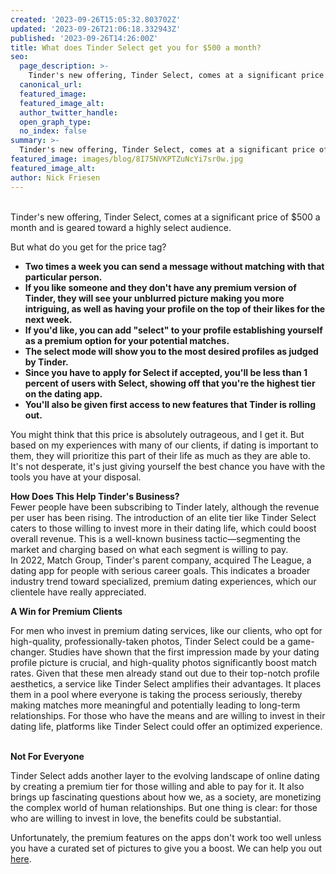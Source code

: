 ```yaml
---
created: '2023-09-26T15:05:32.803702Z'
updated: '2023-09-26T21:06:18.332943Z'
published: '2023-09-26T14:26:00Z'
title: What does Tinder Select get you for $500 a month?
seo:
  page_description: >-
    Tinder's new offering, Tinder Select, comes at a significant price of $500 a month and is geared toward a highly select audience. Two times
  canonical_url:
  featured_image:
  featured_image_alt:
  author_twitter_handle:
  open_graph_type:
  no_index: false
summary: >-
  Tinder's new offering, Tinder Select, comes at a significant price of $500 a month and is geared toward a highly select audience. Two times a week you can send a message without matching with that particular person. If you like someone and they don't have any premium version of Tinder, ...
featured_image: images/blog/8I75NVKPTZuNcYi7sr0w.jpg
featured_image_alt:
author: Nick Friesen
---
```


<p><br>Tinder's new offering, Tinder Select, comes at a significant price of $500 a month and is geared toward a highly select audience.&nbsp;</p>
<p>But what do you get for the price tag?&nbsp;</p>
<ul style="list-style-type: disc;">
<li><strong>Two times a week you can send a message without matching with that particular person.</strong></li>
<li><strong>If you like someone and they don't have any premium version of Tinder, they will see your unblurred picture making you more intriguing, as well as having your profile on the top of their likes for the next week.&nbsp;</strong><strong></strong></li>
<li><strong>If you'd like, you can add "select" to your profile establishing yourself as a premium option for your potential matches.</strong></li>
<li><strong>The select mode will show you to the most desired profiles as judged by Tinder.</strong></li>
<li><strong>Since you have to apply for Select if accepted, you'll be less than 1 percent of users with Select, showing off that you're the highest tier on the dating app.</strong></li>
<li><strong>You'll also be given first access to new features that Tinder is rolling out.&nbsp;</strong></li>
</ul>
<p>You might think that this price is absolutely outrageous, and I get it. But based on my experiences with many of our clients, if dating is important to them, they will prioritize this part of their life as much as they are able to. It's not desperate, it's just giving yourself the best chance you have with the tools you have at your disposal.&nbsp;&nbsp;</p>
<p><strong>How Does This Help Tinder's Business?</strong><br>Fewer people have been subscribing to Tinder lately, although the revenue per user has been rising. The introduction of an elite tier like Tinder Select caters to those willing to invest more in their dating life, which could boost overall revenue. This is a well-known business tactic&mdash;segmenting the market and charging based on what each segment is willing to pay.<br>In 2022, Match Group, Tinder's parent company, acquired The League, a dating app for people with serious career goals. This indicates a broader industry trend toward specialized, premium dating experiences, which our clientele have really appreciated.</p>
<p><strong>A Win for Premium Clients</strong></p>
<p>For men who invest in premium dating services, like our clients, who opt for high-quality, professionally-taken photos, Tinder Select could be a game-changer. Studies have shown that the first impression made by your dating profile picture is crucial, and high-quality photos significantly boost match rates. Given that these men already stand out due to their top-notch profile aesthetics, a service like Tinder Select amplifies their advantages. It places them in a pool where everyone is taking the process seriously, thereby making matches more meaningful and potentially leading to long-term relationships. For those who have the means and are willing to invest in their dating life, platforms like Tinder Select could offer an optimized experience.<br><br></p>
<p><strong>Not For Everyone</strong></p>
<p>Tinder Select adds another layer to the evolving landscape of online dating by creating a premium tier for those willing and able to pay for it. It also brings up fascinating questions about how we, as a society, are monetizing the complex world of human relationships. But one thing is clear: for those who are willing to invest in love, the benefits could be substantial.</p>
<p>Unfortunately, the premium features on the apps don't work too well unless you have a curated set of pictures to give you a boost. We can help you out <a href="https://thematchartist.com/online-dating-photographer-near-me/" rel="follow">here</a>.</p>
<form action="https://www.getdrip.com/forms/241985245/submissions" method="post" data-drip-embedded-form="241985245" id="drip-ef-241985245"></form>
